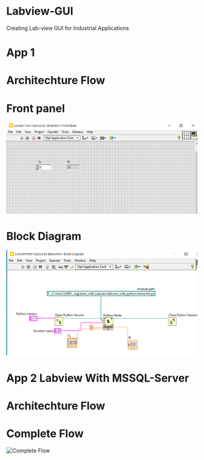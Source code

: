 # Labview-GUI
Creating Lab-view GUI for Industrial Applications


# App 1 

# Architechture Flow


# Front panel 

![Complete Flow](https://raw.githubusercontent.com/dsaakash/Labview-GUI/main/Labview_Integration_with_Labview/Architechure/App%201/FrontPanel.png)



# Block Diagram
![Front panel](https://raw.githubusercontent.com/dsaakash/Labview-GUI/main/Labview_Integration_with_Labview/Architechure/App%201/BlockDiagram.png)



# App 2 Labview With MSSQL-Server

# Architechture Flow


# Complete Flow

![Complete Flow](https://user-images.githubusercontent.com/99490497/226538075-18438460-d021-4d79-8e76-55d7f9420ab7.png)
